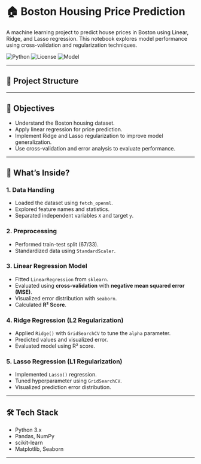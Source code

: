 # 🏠 Boston Housing Price Prediction

A machine learning project to predict house prices in Boston using Linear, Ridge, and Lasso regression. This notebook explores model performance using cross-validation and regularization techniques.

![Python](https://img.shields.io/badge/Python-3.10-blue.svg)
![License](https://img.shields.io/badge/License-MIT-green.svg)
![Model](https://img.shields.io/badge/Model-Linear%20Regression-orange)

---

## 📂 Project Structure


---

## 📌 Objectives

- Understand the Boston housing dataset.
- Apply linear regression for price prediction.
- Implement Ridge and Lasso regularization to improve model generalization.
- Use cross-validation and error analysis to evaluate performance.

---

## 🧠 What’s Inside?

### 1. Data Handling
- Loaded the dataset using `fetch_openml`.
- Explored feature names and statistics.
- Separated independent variables `X` and target `y`.

### 2. Preprocessing
- Performed train-test split (67/33).
- Standardized data using `StandardScaler`.

### 3. Linear Regression Model
- Fitted `LinearRegression` from `sklearn`.
- Evaluated using **cross-validation** with **negative mean squared error (MSE)**.
- Visualized error distribution with `seaborn`.
- Calculated **R² Score**.

### 4. Ridge Regression (L2 Regularization)
- Applied `Ridge()` with `GridSearchCV` to tune the `alpha` parameter.
- Predicted values and visualized error.
- Evaluated model using R² score.

### 5. Lasso Regression (L1 Regularization)
- Implemented `Lasso()` regression.
- Tuned hyperparameter using `GridSearchCV`.
- Visualized prediction error distribution.

---

## 🛠️ Tech Stack

- Python 3.x
- Pandas, NumPy
- scikit-learn
- Matplotlib, Seaborn

---



